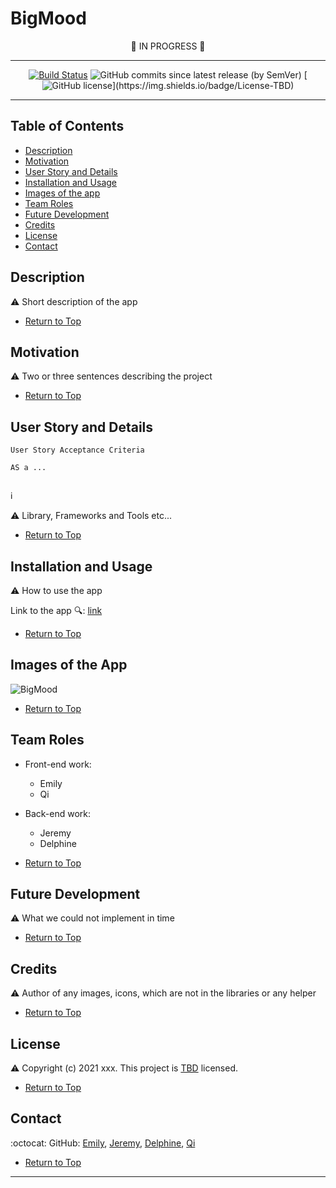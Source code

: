 # BigMood  

 <span align="center">   
  
 :construction: IN PROGRESS :construction:  
  
  

---  


[![Build Status](https://travis-ci.com/espoldi/bigmood.svg?branch=main)](https://travis-ci.com/espoldi/bigmood)
![GitHub commits since latest release (by SemVer)](https://img.shields.io/github/commits-since/espoldi/bigmood/latest/main)
[![GitHub license](https://img.shields.io/badge/License-TBD-yellow?style=plastic")](https://img.shields.io/badge/License-TBD)   

</span>  

---

## Table of Contents  
* [Description](#Description)  
* [Motivation](#Motivation)  
* [User Story and Details](#User-Story-and-Details)  
* [Installation and Usage](#Installation-and-Usage)  
* [Images of the app](#Images-of-the-app)  
* [Team Roles](#Team-Roles)  
* [Future Development](#Future-Development)
* [Credits](#Credits) 
* [License](#License)  
* [Contact](#Contact) 


## Description  

:warning: Short description of the app  
 
*   [Return to Top](#BigMood)  

## Motivation   

:warning: Two or three sentences describing the project  

*   [Return to Top](#BigMood)  

## User Story and Details

```
User Story Acceptance Criteria
```
```
AS a ...  


```

:information_source:  

:warning: Library, Frameworks and Tools etc...  

*   [Return to Top](#BigMood)  

## Installation and Usage  

:warning: How to use the app  

Link to the app :mag:: [link](https://bigmoodapp.herokuapp.com/)  

*   [Return to Top](#BigMood)  

## Images of the App   
  
![BigMood](./images/Snippet.PNG)  

*   [Return to Top](#BigMood)  

## Team Roles  

- Front-end work:  
    - Emily    
    - Qi  

- Back-end work:   
    - Jeremy    
    - Delphine   

*   [Return to Top](#BigMood)  

## Future Development  

:warning: What we could not implement in time  

*   [Return to Top](#BigMood)  

## Credits  
 
:warning: Author of any images, icons, which are not in the libraries or any helper  

*   [Return to Top](#BigMood)  

## License  

:warning: Copyright (c) 2021 xxx. This project is [TBD](https://choosealicense.com/licenses/) licensed.  

*   [Return to Top](#BigMood)  

## Contact  
:octocat:  GitHub: [Emily](https://github.com/espoldi), 
[Jeremy](https://github.com/jdavidrice), 
[Delphine](https://github.com/Delph-Sunny), 
[Qi](https://github.com/qifeng86)  

*   [Return to Top](#BigMood)  
---

